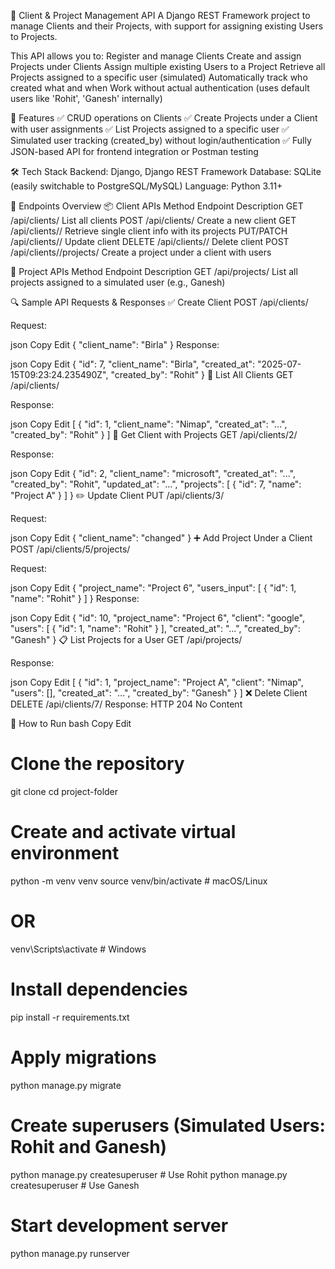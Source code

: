 🧩 Client & Project Management API
A Django REST Framework project to manage Clients and their Projects, with support for assigning existing Users to Projects.

This API allows you to:
Register and manage Clients
Create and assign Projects under Clients
Assign multiple existing Users to a Project
Retrieve all Projects assigned to a specific user (simulated)
Automatically track who created what and when
Work without actual authentication (uses default users like 'Rohit', 'Ganesh' internally)

🚀 Features
✅ CRUD operations on Clients
✅ Create Projects under a Client with user assignments
✅ List Projects assigned to a specific user
✅ Simulated user tracking (created_by) without login/authentication
✅ Fully JSON-based API for frontend integration or Postman testing

🛠️ Tech Stack
Backend: Django, Django REST Framework
Database: SQLite (easily switchable to PostgreSQL/MySQL)
Language: Python 3.11+

📁 Endpoints Overview
📦 Client APIs
Method	Endpoint	Description
GET	/api/clients/	List all clients
POST	/api/clients/	Create a new client
GET	/api/clients/<id>/	Retrieve single client info with its projects
PUT/PATCH	/api/clients/<id>/	Update client
DELETE	/api/clients/<id>/	Delete client
POST	/api/clients/<id>/projects/	Create a project under a client with users

📂 Project APIs
Method	Endpoint	Description
GET	/api/projects/	List all projects assigned to a simulated user (e.g., Ganesh)

🔍 Sample API Requests & Responses
✅ Create Client
POST /api/clients/

Request:

json
Copy
Edit
{
  "client_name": "Birla"
}
Response:

json
Copy
Edit
{
  "id": 7,
  "client_name": "Birla",
  "created_at": "2025-07-15T09:23:24.235490Z",
  "created_by": "Rohit"
}
📄 List All Clients
GET /api/clients/

Response:

json
Copy
Edit
[
  {
    "id": 1,
    "client_name": "Nimap",
    "created_at": "...",
    "created_by": "Rohit"
  }
]
🔎 Get Client with Projects
GET /api/clients/2/

Response:

json
Copy
Edit
{
  "id": 2,
  "client_name": "microsoft",
  "created_at": "...",
  "created_by": "Rohit",
  "updated_at": "...",
  "projects": [
    {
      "id": 7,
      "name": "Project A"
    }
  ]
}
✏️ Update Client
PUT /api/clients/3/

Request:

json
Copy
Edit
{
  "client_name": "changed"
}
➕ Add Project Under a Client
POST /api/clients/5/projects/

Request:

json
Copy
Edit
{
  "project_name": "Project 6",
  "users_input": [
    {
      "id": 1,
      "name": "Rohit"
    }
  ]
}
Response:

json
Copy
Edit
{
  "id": 10,
  "project_name": "Project 6",
  "client": "google",
  "users": [
    {
      "id": 1,
      "name": "Rohit"
    }
  ],
  "created_at": "...",
  "created_by": "Ganesh"
}
📋 List Projects for a User
GET /api/projects/

Response:

json
Copy
Edit
[
  {
    "id": 1,
    "project_name": "Project A",
    "client": "Nimap",
    "users": [],
    "created_at": "...",
    "created_by": "Ganesh"
  }
]
❌ Delete Client
DELETE /api/clients/7/
Response: HTTP 204 No Content

🧪 How to Run
bash
Copy
Edit
# Clone the repository
git clone <your-repo-url>
cd project-folder

# Create and activate virtual environment
python -m venv venv
source venv/bin/activate  # macOS/Linux
# OR
venv\Scripts\activate     # Windows

# Install dependencies
pip install -r requirements.txt

# Apply migrations
python manage.py migrate

# Create superusers (Simulated Users: Rohit and Ganesh)
python manage.py createsuperuser  # Use Rohit
python manage.py createsuperuser  # Use Ganesh

# Start development server
python manage.py runserver
